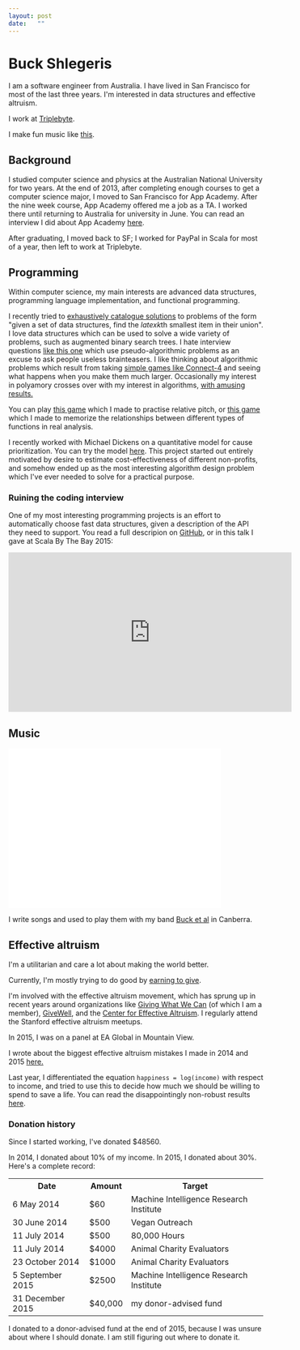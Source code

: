 ```yaml
---
layout: post
date:   ""
---
```

# Buck Shlegeris

<div class="lead">
   <p>I am a software engineer from Australia. I have lived in San Francisco for most of the last three years. I'm interested in data structures and effective altruism.</p>
   <p>I work at <a href="https://triplebyte.com?ref=bshlgrs.github.io">Triplebyte</a>.</p>
   <p>I make fun music like <a href="http://soundcloud.com/buckmbs" target="_blank">this</a>.</p>
</div>

## Background

I studied computer science and physics at the Australian National University for two years. At the end of 2013, after completing enough courses to get a computer science major, I moved to San Francisco for App Academy. After the nine week course, App Academy offered me a job as a TA. I worked there until returning to Australia for university in June. You can read an interview I did about App Academy [here](http://80000hours.org/blog/329-interview-with-buck-shlegeris-from-app-academy).

After graduating, I moved back to SF; I worked for PayPal in Scala for most of a year, then left to work at Triplebyte.

## Programming
Within computer science, my main interests are advanced data structures, programming language implementation, and functional programming.

I recently tried to <a href="/2016/06/16/generalized-multi-quickselect.html">exhaustively catalogue solutions</a> to problems of the form "given a set of data structures, find the $latex k$th smallest item in their union". I love data structures which can be used to solve a wide variety of problems, such as augmented binary search trees. I hate interview questions <a href="/2016/04/22/dumbest-algorithm-problem.html">like this one</a> which use pseudo-algorithmic problems as an excuse to ask people useless brainteasers. I like thinking about algorithmic problems which result from taking <a href="https://www.facebook.com/bshlgrs/posts/10207757972162021">simple games like Connect-4</a> and seeing what happens when you make them much larger. Occasionally my interest in polyamory crosses over with my interest in algorithms, <a href="/2015/08/08/poly-np.html">with amusing results.</a>

You can play <a href="/music-game">this game</a> which I made to practise relative pitch, or <a href="/math-game">this game</a> which I made to memorize the relationships between different types of functions in real analysis.

I recently worked with Michael Dickens on a quantitative model for cause prioritization. You can try the model <a href="http://mdickens.me/causepri-app">here</a>. This project started out entirely motivated by desire to estimate cost-effectiveness of different non-profits, and somehow ended up as the most interesting algorithm design problem which I've ever needed to solve for a practical purpose.

### Ruining the coding interview

<p>One of my most interesting programming projects is an effort to automatically choose fast data structures, given a description of the API they need to support. You read a full descripion on <a href="https://github.com/bshlgrs/ruining-the-coding-interview">GitHub</a>, or in this talk I gave at Scala By The Bay 2015:</p>

<iframe width="560" height="315" src="https://www.youtube.com/embed/oPFga7eg3Uw" frameborder="0" allowfullscreen></iframe>

## Music

<iframe width="420" height="315" src="//www.youtube.com/embed/rtrO5w3IsQA" frameborder="0" allowfullscreen></iframe>

I write songs and used to play them with my band [Buck et al](https://www.facebook.com/bucketal) in Canberra.

## Effective altruism

I'm a utilitarian and care a lot about making the world better.

Currently, I'm mostly trying to do good by [earning to give](http://80000hours.org/earning-to-give).

I'm involved with the effective altruism movement, which has sprung up in recent years around organizations like <a href="http://givingwhatwecan.org">Giving What We Can</a> (of which I am a member), <a href="http://givewell.org">GiveWell</a>, and the <a href="http://centreforeffectivealtruism.org/">Center for Effective Altruism</a>. I regularly attend the Stanford effective altruism meetups.

In 2015, I was on a panel at EA Global in Mountain View.

I wrote about the biggest effective altruism mistakes I made in 2014 and 2015 <a href="/2016/05/24/mistakes.html">here.</a>

Last year, I differentiated the equation `happiness = log(income)` with respect to income, and tried to use this to decide how much we should be willing to spend to save a life. You can read the disappointingly non-robust results <a href="/2015/08/08/value-of-life.html">here</a>.

### Donation history

Since I started working, I've donated $48560.

In 2014, I donated about 10% of my income. In 2015, I donated about 30%. Here's a complete record:

<table class="table table-bordered table-striped">
<tr>
   <th>Date</th>
   <th>Amount</th>
   <th>Target</th>
</tr>
<tr>
   <td>6 May 2014</td>
   <td>$60</td>
   <td>Machine Intelligence Research Institute</td>
</tr>
<tr>
   <td>30 June 2014</td>
   <td>$500</td>
   <td>Vegan Outreach</td>
</tr>
<tr>
   <td>11 July 2014</td>
   <td>$500</td>
   <td>80,000 Hours</td>
</tr>
<tr>
   <td>11 July 2014</td>
   <td>$4000</td>
   <td>Animal Charity Evaluators</td>
</tr>
<tr>
   <td>23 October 2014</td>
   <td>$1000</td>
   <td>Animal Charity Evaluators</td>
</tr>
<tr>
   <td>5 September 2015</td>
   <td>$2500</td>
   <td>Machine Intelligence Research Institute</td>
</tr>
<tr>
   <td>31 December 2015</td>
   <td>$40,000</td>
   <td>my donor-advised fund</td>
</tr>
</table>

I donated to a donor-advised fund at the end of 2015, because I was unsure about
where I should donate. I am still figuring out where to donate it.

